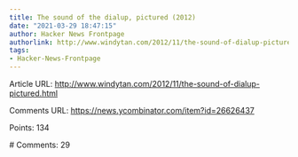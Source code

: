 ```yaml
---
title: The sound of the dialup, pictured (2012)
date: "2021-03-29 18:47:15"
author: Hacker News Frontpage
authorlink: http://www.windytan.com/2012/11/the-sound-of-dialup-pictured.html
tags:
- Hacker-News-Frontpage
---
```


<p>Article URL: <a href="http://www.windytan.com/2012/11/the-sound-of-dialup-pictured.html">http://www.windytan.com/2012/11/the-sound-of-dialup-pictured.html</a></p>
<p>Comments URL: <a href="https://news.ycombinator.com/item?id=26626437">https://news.ycombinator.com/item?id=26626437</a></p>
<p>Points: 134</p>
<p># Comments: 29</p>
